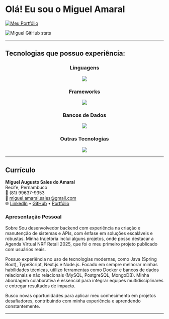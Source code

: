 # Olá! Eu sou o Miguel Amaral

[![Meu Portfólio](https://img.shields.io/website?label=Meu%20Portfólio&style=for-the-badge&url=https://miguelamaral.vercel.app)](https://miguelamaral.vercel.app)

![Miguel GitHub stats](https://github-readme-stats.vercel.app/api?username=miguelamaral254&show_icons=true&theme=dracula&count_private=true)

---

## Tecnologias que possuo experiência:

<div align="center">
  <h3>Linguagens</h3>
  <a href="https://skillicons.dev">
    <img src="https://skillicons.dev/icons?i=java,javascript,typescript" />
  </a>
  <br />

  <h3>Frameworks</h3>
  <a href="https://skillicons.dev">
    <img src="https://skillicons.dev/icons?i=nextjs,spring,react,nodejs,tailwind" />
  </a>
  <br />

  <h3>Bancos de Dados</h3>
  <a href="https://skillicons.dev">
    <img src="https://skillicons.dev/icons?i=mongodb,mysql,postgres,sqlite" />
  </a>
  <br />

  <h3>Outras Tecnologias</h3>
  <a href="https://skillicons.dev">
    <img src="https://skillicons.dev/icons?i=docker,aws,azure,figma,linux,maven,gradle" />
  </a>
  <br />
</div>

---

## Currículo

**Miguel Augusto Sales do Amaral**  
Recife, Pernambuco  
📱 (81) 99637-9353  
📧 miguel.amaral.sales@gmail.com  
🌐 [LinkedIn](https://www.linkedin.com/in/miguelamaral254/) • [GitHub](https://github.com/miguelamaral254) • [Portfólio](https://miguelamaral.vercel.app)

### Apresentação Pessoal

Sobre
Sou desenvolvedor backend com experiência na criação e manutenção de sistemas e APIs, com ênfase em soluções escaláveis e robustas. Minha trajetória inclui alguns projetos, onde posso destacar a Agenda Virtual NRF Retail 2025, que foi o meu primeiro projeto publicado com usuários reais.

Possuo experiência no uso de tecnologias modernas, como Java (Spring Boot), TypeScript, Next.js e Node.js. Focado em sempre melhorar minhas habilidades técnicas, utilizo ferramentas como Docker e bancos de dados relacionais e não relacionais (MySQL, PostgreSQL, MongoDB). Minha abordagem colaborativa é essencial para integrar equipes multidisciplinares e entregar resultados de impacto.

Busco novas oportunidades para aplicar meu conhecimento em projetos desafiadores, contribuindo com minha experiência e aprendendo constantemente.

--------------------------------------------------------------------------------------------------------------------------------------------------------------------------------------------------------------------------------------------------------------------------
